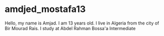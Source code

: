 # amdjed_mostafa13
Hello, my name is Amjad. I am 13 years old. I live in Algeria from the city of Bir Mourad Rais. I study at Abdel Rahman Bossa'a Intermediate
